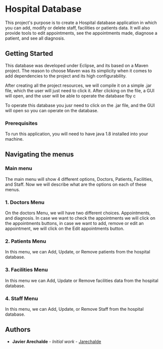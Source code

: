 # Hospital Database

This project's purpose is to create a Hospital database application in which you can add, modify or delete staff, facilities or patients data. It will also provide tools to edit appointments, see the appointments made, diagnose a patient, and see all diagnosis.

## Getting Started

This database was developed under Eclipse, and its based on a Maven project. The reason to choose Maven was its simplicity when it comes to add dependencies to the project and its high configurability.

After creating all the project resources, we will compile it on a simple .jar file, which the user will just need to click it. After clicking on the file, a GUI will open, and the user will be able to operate the database fby c

To operate this database you jusr need to click on the .jar file, and the GUI will open so you can operate on the database.

### Prerequisites

To run this application, you will need to have java 1.8 installed into your machine.

## Navigating the menus

### Main menu

The main menu will show 4 different options, Doctors, Patients, Facilities, and Staff. Now we will describe what are the options on each of these menus.

### 1. Doctors Menu

On the doctors Menu, we will have two different choices. Appointments, and diagnosis. In case we want to check the appointments we will click on the appointments buttons, in case we want to add, remove or edit an appointment, we will click on the Edit appointments button.

### 2. Patients Menu

In this menu, we can Add, Update, or Remove patients from the hospital database.

### 3. Facilities Menu

In this menu we can Add, Update or Remove facilities data from the hospital database.

### 4. Staff Menu

In this menu, we can Add, Update, or Remove Staff from the hospital database.


## Authors

* **Javier Arechalde** - *Initial work* - [Jarechalde](https://github.com/jarechalde)
